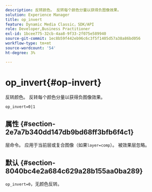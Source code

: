 ```yaml
---
description: 反转颜色。 反转每个颜色分量以获得负图像效果。
solution: Experience Manager
title: op_invert
feature: Dynamic Media Classic，SDK/API
role: Developer,Business Practitioner
exl-id: 1bcee775-32cb-4aa8-9f33-2f075e589940
source-git-commit: 1ec8b59f442eb96c6c3f5f1405d57a38a86bd056
workflow-type: tm+mt
source-wordcount: '54'
ht-degree: 3%

---
```


# op_invert{#op-invert}

反转颜色。 反转每个颜色分量以获得负图像效果。

`op_invert=0|1`

## 属性 {#section-2e7a7b340dd147db9bd68ff3bfb6f4c1}

层命令。 应用于当前层或复合图像（如果`layer=comp`）。 被效果层忽略。

## 默认 {#section-8040bc4e2a684c629a28b155aa0ba289}

`op_invert=0`，无颜色反转。
